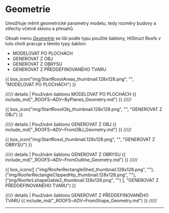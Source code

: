 
# Geometrie
<p>Umožňuje měnit geometrické parametry modelu, tedy rozměry budovy a střechy včetně sklonu a přesahů.</p>

<p>Obsah menu <u><i>Geometrie</i></u> se liší podle typu použité šablony, HiStruct Roofs v tuto chvíli pracuje s těmito typy šablon:

<ul>
<li>MODELOVAT PO PLOCHÁCH</li>
<li>GENEROVAT Z OBJ</li>
<li>GENEROVAT Z OBRYSU</li>
<li>GENEROVAT Z PŘEDDEFINOVANÉHO TVARU</li>
</ul>

{{ box_icon("img/StartRosolAreas_thumbnail.128x128.png", "", "MODELOVAT PO PLOCHÁCH") }}

///// details | Používám šablonu MODELOVAT PO PLOCHÁCH
{{ include_md("_ROOFS~ADV~ByPlanes_Geometry.md") }}
/////

{{ box_icon("img/StartRosolObj_thumbnail.128x128.png", "", "GENEROVAT Z OBJ") }}

///// details | Používám šablonu GENEROVAT Z OBJ
{{ include_md("_ROOFS~ADV~FromOBJ_Geometry.md") }}
/////

{{ box_icon("img/StartRosol_thumbnail.128x128.png", "", "GENEROVAT Z OBRYSU") }}

///// details | Používám šablonu GENEROVAT Z OBRYSU
{{ include_md("_ROOFS~ADV~FromOutline_Geometry.md") }}
/////

{{ box_icons([
  ("img/RooferRectangleShed_thumbnail.128x128.png", ""),
  ("img/RooferRectangleClippedHip_thumbnail.128x128.png", ""),
  ("img/RooferLshapeGable2_thumbnail.128x128.png", "")
], "GENEROVAT Z PŘEDDEFINOVANÉHO TVARU") }}

///// details | Používám šablonu GENEROVAT Z PŘEDDEFINOVANÉHO TVARU
{{ include_md("_ROOFS~ADV~FromShape_Geometry.md") }}
/////

<hr class="main">

<!-- product: HiStruct Roofs  -->
